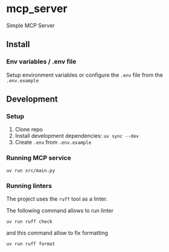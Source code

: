 # mcp_server
Simple MCP Server

## Install

### Env variables / .env file

Setup environment variables or configure the `.env` file from the `.env.example`

## Development

### Setup

1. Clone repo
2. Install development dependencies:
`uv sync --dev`
3. Create `.env` from `.env.example`

### Running MCP service

```
uv run src/main.py
```

### Running linters

The project uses the `ruff` tool as a linter.

The following command allows to run linter

```
uv run ruff check
```

and this command allow to fix formatting

```
uv run ruff format
```